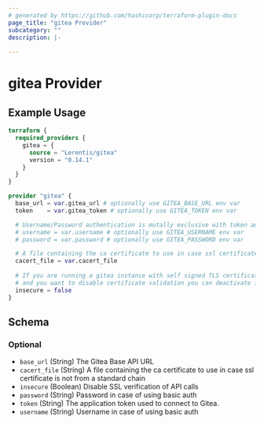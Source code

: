 ```yaml
---
# generated by https://github.com/hashicorp/terraform-plugin-docs
page_title: "gitea Provider"
subcategory: ""
description: |-
  
---
```


# gitea Provider



## Example Usage

```terraform
terraform {
  required_providers {
    gitea = {
      source = "Lerentis/gitea"
      version = "0.14.1"
    }
  }
}

provider "gitea" {
  base_url = var.gitea_url # optionally use GITEA_BASE_URL env var
  token    = var.gitea_token # optionally use GITEA_TOKEN env var

  # Username/Password authentication is mutally exclusive with token authentication
  # username = var.username # optionally use GITEA_USERNAME env var
  # password = var.password # optionally use GITEA_PASSWORD env var

  # A file containing the ca certificate to use in case ssl certificate is not from a standard chain
  cacert_file = var.cacert_file 
  
  # If you are running a gitea instance with self signed TLS certificates
  # and you want to disable certificate validation you can deactivate it with this flag
  insecure = false 
}
```

<!-- schema generated by tfplugindocs -->
## Schema

### Optional

- `base_url` (String) The Gitea Base API URL
- `cacert_file` (String) A file containing the ca certificate to use in case ssl certificate is not from a standard chain
- `insecure` (Boolean) Disable SSL verification of API calls
- `password` (String) Password in case of using basic auth
- `token` (String) The application token used to connect to Gitea.
- `username` (String) Username in case of using basic auth
